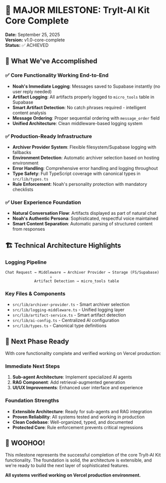 # 🎯 MAJOR MILESTONE: TryIt-AI Kit Core Complete

**Date:** September 25, 2025  
**Version:** v1.0-core-complete  
**Status:** ✅ ACHIEVED  

## 🎉 What We've Accomplished

### ✅ Core Functionality Working End-to-End
- **Noah's Immediate Logging**: Messages saved to Supabase instantly (no user reply needed)
- **Artifact Logging**: All artifacts properly logged to `micro_tools` table in Supabase
- **Smart Artifact Detection**: No catch phrases required - intelligent content analysis
- **Message Ordering**: Proper sequential ordering with `message_order` field
- **Unified Architecture**: Clean middleware-based logging system

### ✅ Production-Ready Infrastructure
- **Archiver Provider System**: Flexible filesystem/Supabase logging with fallbacks
- **Environment Detection**: Automatic archiver selection based on hosting environment  
- **Error Handling**: Comprehensive error handling and logging throughout
- **Type Safety**: Full TypeScript coverage with canonical types in `src/lib/types.ts`
- **Rule Enforcement**: Noah's personality protection with mandatory checklists

### ✅ User Experience Foundation
- **Natural Conversation Flow**: Artifacts displayed as part of natural chat
- **Noah's Authentic Persona**: Sophisticated, respectful voice maintained
- **Smart Content Separation**: Automatic parsing of structured content from responses

## 🏗️ Technical Architecture Highlights

### Logging Pipeline
```
Chat Request → Middleware → Archiver Provider → Storage (FS/Supabase)
                    ↓
             Artifact Detection → micro_tools table
```

### Key Files & Components
- `src/lib/archiver-provider.ts` - Smart archiver selection
- `src/lib/logging-middleware.ts` - Unified logging layer
- `src/lib/artifact-service.ts` - Smart artifact detection
- `src/lib/ai-config.ts` - Centralized AI configuration
- `src/lib/types.ts` - Canonical type definitions

## 🎯 Next Phase Ready

With core functionality complete and verified working on Vercel production:

### Immediate Next Steps
1. **Sub-agent Architecture**: Implement specialized AI agents
2. **RAG Component**: Add retrieval-augmented generation
3. **UI/UX Improvements**: Enhanced user interface and experience

### Foundation Strengths
- **Extensible Architecture**: Ready for sub-agents and RAG integration
- **Proven Reliability**: All systems tested and working in production
- **Clean Codebase**: Well-organized, typed, and documented
- **Protected Core**: Rule enforcement prevents critical regressions

## 🚀 WOOHOO!

This milestone represents the successful completion of the core TryIt-AI Kit functionality. The foundation is solid, the architecture is extensible, and we're ready to build the next layer of sophisticated features.

**All systems verified working on Vercel production environment.**
